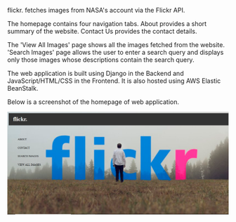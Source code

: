 flickr. fetches images from NASA's account via the Flickr API.

The homepage contains four navigation tabs. About provides a short summary of the website. Contact Us provides the contact details.

The 'View All Images' page shows all the images fetched from the website. 'Search Images' page allows the user to enter a search query and displays only those images whose descriptions contain the search query.

The web application is built using Django in the Backend and JavaScript/HTML/CSS in the Frontend. It is also hosted using AWS Elastic BeanStalk.

Below is a screenshot of the homepage of web application.

![alt text](https://github.com/hrishikeshgarai/flickrfedex/blob/master/Homepage.PNG)
